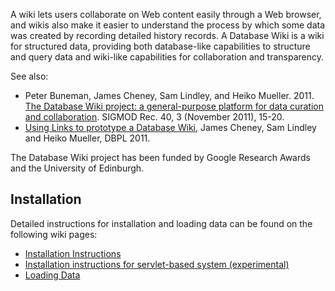 A wiki lets users collaborate on Web content easily through a Web browser, and wikis also make it easier to understand the process by which some data was created by recording detailed history records.  A Database Wiki is a wiki for structured data, providing both database-like capabilities to structure and query data and wiki-like capabilities for collaboration and transparency.

See also:

  * Peter Buneman, James Cheney, Sam Lindley, and Heiko Mueller. 2011. [The Database Wiki project: a general-purpose platform for data curation and collaboration](http://doi.acm.org/10.1145/2070736.2070740). SIGMOD Rec. 40, 3 (November 2011), 15-20.
  * [Using Links to prototype a Database Wiki](http://www.cs.cornell.edu/conferences/dbpl2011/papers/dbpl11-cheney.pdf),  James Cheney, Sam Lindley and Heiko Mueller, DBPL 2011.

The Database Wiki project has been funded by Google Research Awards and the University of Edinburgh.

## Installation ##

Detailed instructions for installation and loading data can be found on the following wiki pages:

  * [Installation Instructions](https://code.google.com/p/database-wiki/wiki/InstallationInstructions)
  * [Installation instructions for servlet-based system (experimental)](https://code.google.com/p/database-wiki/wiki/ServletDocumentation)
  * [Loading Data](https://code.google.com/p/database-wiki/wiki/LoadingData)